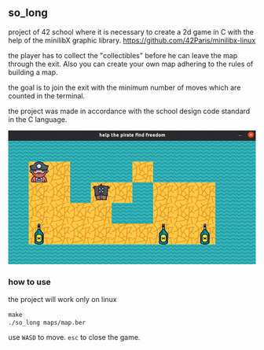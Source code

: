 ## so_long

project of 42 school where it is necessary to create a 2d game in C with the help of the minilibX graphic library. https://github.com/42Paris/minilibx-linux

the player has to collect the "collectibles" before he can leave the map through the exit. Also you can create your own map adhering to the rules of building a map.

the goal is to join the exit with the minimum number of moves which are counted in the terminal.

the project was made in accordance with the school design code standard in the C language.

![](so_long.gif)

### how to use
the project will work only on linux
```
make
./so_long maps/map.ber
```
use ``WASD`` to move. ``esc`` to close the game.
